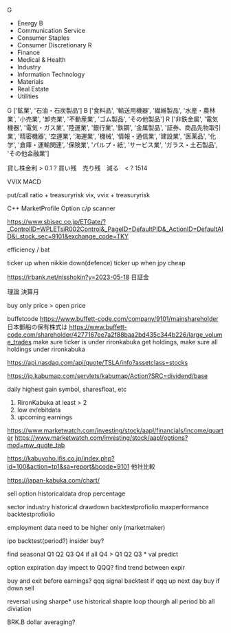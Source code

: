 G 
- Energy
B 
- Communication Service 
- Consumer Staples 
- Consumer Discretionary
R
- Finance
- Medical & Health
- Industry
- Information Technology
- Materials
- Real Estate
- Utilities

G ['鉱業', '石油・石炭製品']
B ['食料品', '輸送用機器', '繊維製品', '水産・農林業', '小売業', '卸売業', '不動産業', 'ゴム製品', 'その他製品']
R ['非鉄金属', '電気機器', '電気・ガス業', '陸運業', '銀行業', '鉄鋼', '金属製品', '証券、商品先物取引業', '精密機器', '空運業', '海運業', '機械', '情報・通信業', '建設業', '医薬品', '化学', '倉庫・運輸関連', '保険業', 'パルプ・紙', 'サービス業', 'ガラス・土石製品', 'その他金融業']



貸し株金利 > 0.1 ?
買い残　売り残　減る　< ? 1514



VVIX MACD

put/call ratio + treasuryrisk
vix, vvix + treasuryrisk

C++ MarketProfile
Option c/p scanner


https://www.sbisec.co.jp/ETGate/?_ControlID=WPLETsiR002Control&_PageID=DefaultPID&_ActionID=DefaultAID&i_stock_sec=9101&exchange_code=TKY

efficiency / bat

ticker up when nikkie down(defence)
ticker up when jpy cheap

https://irbank.net/nisshokin?y=2023-05-18
日証金

理論 決算月

buy only price > open price

buffetcode 
https://www.buffett-code.com/company/9101/mainshareholder
日本郵船の保有株式は
https://www.buffett-code.com/shareholder/4277167ee7a2f88baa2bd435c344b226/large_volume_trades
make sure ticker is under rironkabuka
get holdings, make sure all holdings under rironkabuka


https://api.nasdaq.com/api/quote/TSLA/info?assetclass=stocks

https://jp.kabumap.com/servlets/kabumap/Action?SRC=dividend/base

daily highest gain symbol, sharesfloat, etc


1. RironKabuka at least > 2
2. low ev/ebitdata
3. upcoming earnings

https://www.marketwatch.com/investing/stock/aapl/financials/income/quarter
https://www.marketwatch.com/investing/stock/aapl/options?mod=mw_quote_tab

https://kabuyoho.ifis.co.jp/index.php?id=100&action=tp1&sa=report&bcode=9101
他社比較

https://japan-kabuka.com/chart/


sell option historicaldata drop percentage

sector industry historical drawdown backtestprofiolio
maxperformance backtestprofiolio

employment data need to be higher only (marketmaker)


ipo backtest(period?)
insider buy?

find seasonal Q1 Q2 Q3 Q4
if all Q4 > Q1 Q2 Q3 * val predict

option expiration day impect to QQQ? find trend between expir

buy and exit before earnings?
qqq signal backtest if qqq up next day buy if down sell


reversal using sharpe*
use historical shapre loop thourgh all period bb all diviation

BRK.B dollar averaging?